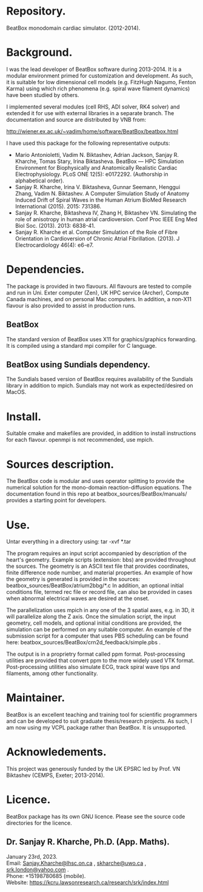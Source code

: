 # Repository.  

BeatBox monodomain cardiac simulator. (2012-2014).

# Background.  

I was the lead developer of BeatBox software during 2013-2014. It is a modular environment primed for
customization and development. As such, it is suitable for low dimensional cell models (e.g. FitzHugh Nagumo, Fenton Karma)
using which rich phenomena (e.g. spiral wave filament dynamics) have been studied by others.  

I implemented several modules (cell RHS, ADI solver, RK4 solver) and extended it for use with external libraries in
a separate branch. The documentation and source are distributed by VNB from:  

http://wiener.ex.ac.uk/~vadim/home/software/BeatBox/beatbox.html

I have used this package for the following representative outputs:  
* Mario Antonioletti, Vadim N. Biktashev, Adrian Jackson, Sanjay R. Kharche, Tomas Stary, Irina Biktasheva. BeatBox — HPC Simulation Environment for Biophysically and Anatomically Realistic Cardiac Electrophysiology. PLoS ONE 12(5): e0172292. (Authorship in alphabetical order).
* Sanjay R. Kharche, Irina V. Biktasheva, Gunnar Seemann, Henggui Zhang, Vadim N. Biktashev. A Computer Simulation Study of Anatomy Induced Drift of Spiral Waves in the Human Atrium BioMed Research International (2015). 2015: 731386.
* Sanjay R. Kharche, Biktasheva IV, Zhang H, Biktashev VN. Simulating the role of anisotropy in human atrial cardioversion. Conf Proc IEEE Eng Med Biol Soc. (2013). 2013: 6838-41.
* Sanjay R. Kharche et al. Computer Simulation of the Role of Fibre Orientation in Cardioversion of Chronic Atrial Fibrillation. (2013). J Electrocardiology 46(4): e6-e7.

# Dependencies.

The package is provided in two flavours. All flavours are tested to compile and run in Uni. Exter computer (Zen),
UK HPC service (Archer), Compute Canada machines, and on personal Mac computers. In addition,
a non-X11 flavour is also provided to assist in production runs.

## BeatBox  

The standard version of BeatBox uses X11 for graphics/graphics forwarding. It is compiled using
a standard mpi compiler for C language. 

## BeatBox using Sundials dependency.  

The Sundials based version of BeatBox requires availability of the Sundials library in addition to mpich.
Sundials may not work as expected/desired on MacOS.

# Install.  

Suitable cmake and makefiles are provided, in addition to install instructions for each flavour.
openmpi is not recommended, use mpich.

# Sources description.

The BeatBox code is modular and uses operator splitting to provide the numerical solution for the 
mono-domain reaction-diffusion equations. The documentation found in this repo at beatbox_sources/BeatBox/manuals/
provides a starting point for developers.

# Use.  

Untar everything in a directory using:
tar -xvf *.tar

The program requires an input script accompanied by description of the heart's geometry. Example scripts (extension: bbs) are 
provided throughout the sources. The geometry is an ASCII text file that provides coordinates, finite difference node number, 
and material properties. An example of how the geometry is generated is provided in the sources: beatbox_sources/BeatBox/atrium2bbg/*.c
In addition, an optional initial conditions file, termed rec file or record file, can also be provided in cases when abnormal electrical 
waves are desired at the onset.  

The parallelization uses mpich in any one of the 3 spatial axes, e.g. in 3D, it will parallelize along the Z axis. Once the simulation script, the input geometry, cell models, and optional initial conditions are provided, the simulation can be performed on any suitable computer. An example of the submission script 
for a computer that uses PBS scheduling can be found here: beatbox_sources/BeatBox/crn2d_feedback/simple.pbs .

The output is in a proprietry format called ppm format. Post-processing utilities are provided that convert ppm to the more widely used
VTK format. Post-processing utilities also simulate ECG, track spiral wave tips and filaments, among other functionality.

# Maintainer.  

BeatBox is an excellent teaching and training tool for scientific programmers and can be developed to suit graduate thesis/research projects.
As such, I am now using my VCPL package rather than BeatBox. It is unsupported. 

# Acknowledements.

This project was generously funded by the UK EPSRC led by Prof. VN Biktashev (CEMPS, Exeter; 2013-2014). 

# Licence.

BeatBox package has its own GNU licence. Please see the source code directories for the licence.

## Dr. Sanjay R. Kharche, Ph.D. (App. Maths).  
January 23rd, 2023.  
Email: Sanjay.Kharche@lhsc.on.ca , skharche@uwo.ca , srk.london@yahoo.com .  
Phone: +15198780685 (mobile).  
Website: https://kcru.lawsonresearch.ca/research/srk/index.html  

